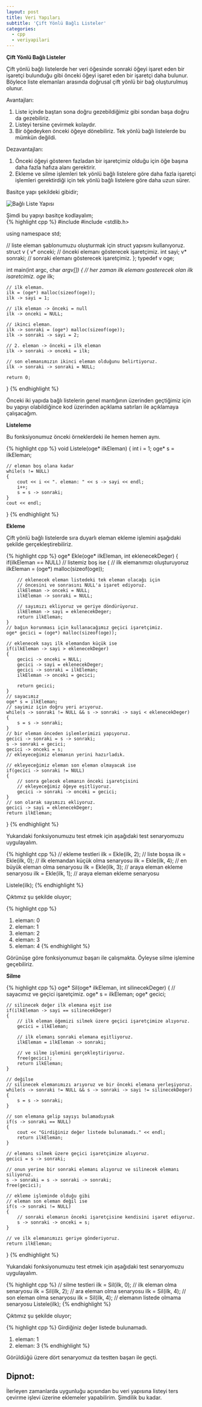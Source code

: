 ```yaml
---
layout: post
title: Veri Yapıları
subtitle: 'Çift Yönlü Bağlı Listeler'
categories:
  - cpp
  - veriyapilari
---
```


**Çift Yönlü Bağlı Listeler**

Çift yönlü bağlı listelerde her veri öğesinde sonraki öğeyi işaret eden bir işaretçi bulunduğu gibi önceki öğeyi işaret eden bir işaretçi daha bulunur. Böylece liste elemanları arasında doğrusal çift yönlü bir bağ oluşturulmuş olunur.  

Avantajları:  

1. Liste içinde baştan sona doğru gezebildiğimiz gibi sondan başa doğru da gezebiliriz.
2. Listeyi tersine çevirmek kolaydır.
3. Bir öğedeyken önceki öğeye dönebiliriz. Tek yönlü bağlı listelerde bu mümkün değildi.

Dezavantajları:  

1. Önceki öğeyi gösteren fazladan bir işaretçimiz olduğu için öğe başına daha fazla hafıza alanı gerektirir.
2. Ekleme ve silme işlemleri tek yönlü bağlı listelere göre daha fazla işaretçi işlemleri gerektirdiği için tek yönlü bağlı listelere göre daha uzun sürer. 

Basitçe yapı şekildeki gibidir;

![Bağlı Liste Yapısı](/../resimler/ciftYonluBagliListeYapisi.png)

Şimdi bu yapıyı basitçe kodlayalım;  
{% highlight cpp %}
#include <iostream>
#include <stdlib.h>

using namespace std;

// liste eleman şablonumuzu oluşturmak için struct yapısını kullanıyoruz.
struct v
{
    v* onceki; // önceki elemanı gösterecek işaretçimiz.
    int sayi;
    v* sonraki; // sonraki elemanı gösterecek işaretçimiz.
};
typedef v oge;

int main(int argc, char *argv[])
{
    // her zaman ilk elemanı gosterecek olan ilk isaretcimiz.
    oge* ilk;

    // ilk eleman.
    ilk = (oge*) malloc(sizeof(oge));
    ilk -> sayi = 1;
    
    // ilk eleman -> önceki = null
    ilk -> onceki = NULL;

    // ikinci eleman.
    ilk -> sonraki = (oge*) malloc(sizeof(oge));
    ilk -> sonraki -> sayi = 2;
    
    // 2. eleman -> önceki = ilk eleman
    ilk -> sonraki -> onceki = ilk;
    
    // son elemanımızın ikinci eleman olduğunu belirtiyoruz.
    ilk -> sonraki -> sonraki = NULL;

    return 0;
}
{% endhighlight %}

Önceki iki yapıda bağlı listelerin genel mantığının üzerinden geçtiğimiz için bu yapıyı olabildiğince kod üzerinden açıklama satırları ile açıklamaya çalışacağım. 

**Listeleme**  

Bu fonksiyonumuz önceki örneklerdeki ile hemen hemen aynı.

{% highlight cpp %}
void Listele(oge* ilkEleman)
{
    int i = 1;
    oge* s = ilkEleman;

    // eleman boş olana kadar
    while(s != NULL)
    {
        cout << i << ". eleman: " << s -> sayi << endl;
        i++;
        s = s -> sonraki;
    }
    cout << endl;
}
{% endhighlight %}

**Ekleme**

Çift yönlü bağlı listelerde sıra duyarlı eleman ekleme işlemini aşağıdaki şekilde gerçekleştirebiliriz.

{% highlight cpp %}
oge* Ekle(oge* ilkEleman, int eklenecekDeger)
{
    if(ilkEleman == NULL) // listemiz boş ise
    {
        // ilk elemanımızı oluşturuyoruz
        ilkEleman = (oge*) malloc(sizeof(oge));

        // eklenecek eleman listedeki tek eleman olacağı için
        // öncesini ve sonrasını NULL'a işaret ediyoruz.
        ilkEleman -> onceki = NULL;
        ilkEleman -> sonraki = NULL;

        // sayımızı ekliyoruz ve geriye döndürüyoruz.
        ilkEleman -> sayi = eklenecekDeger;
        return ilkEleman;
    }
    // bağın korunması için kullanacağımız geçici işaretçimiz.
    oge* gecici = (oge*) malloc(sizeof(oge));

    // eklenecek sayı ilk elemandan küçük ise
    if(ilkEleman -> sayi > eklenecekDeger)
    {
        gecici -> onceki = NULL;
        gecici -> sayi = eklenecekDeger;
        gecici -> sonraki = ilkEleman;
        ilkEleman -> onceki = gecici;

        return gecici;
    }
    // sayacımız
    oge* s = ilkEleman;
    // sayimiz için doğru yeri arıyoruz.
    while(s -> sonraki != NULL && s -> sonraki -> sayi < eklenecekDeger)
    {
        s = s -> sonraki;
    }
    // bir eleman önceden işlemlerimizi yapıyoruz.
    gecici -> sonraki = s -> sonraki;
    s -> sonraki = gecici;
    gecici -> onceki = s;
    // ekleyeceğimiz elemanın yerini hazırladık.

    // ekleyeceğimiz eleman son eleman olmayacak ise
    if(gecici -> sonraki != NULL)
    {
        // sonra gelecek elemanın önceki işaretçisini
        // ekleyeceğimiz öğeye eşitliyoruz.
        gecici -> sonraki -> onceki = gecici;
    }
    // son olarak sayımızı ekliyoruz.
    gecici -> sayi = eklenecekDeger;
    return ilkEleman;
}
{% endhighlight %}

Yukarıdaki fonksiyonumuzu test etmek için aşağıdaki test senaryomuzu uygulayalım.  

{% highlight cpp %}
// ekleme testleri
ilk = Ekle(ilk, 2); // liste boşsa
ilk = Ekle(ilk, 0); // ilk elemandan küçük olma senaryosu
ilk = Ekle(ilk, 4); // en büyük eleman olma senaryosu
ilk = Ekle(ilk, 3); // araya eleman ekleme senaryosu
ilk = Ekle(ilk, 1); // araya eleman ekleme senaryosu

Listele(ilk);
{% endhighlight %}

Çıktımız şu şekilde oluyor;  

{% highlight cpp %}
1. eleman: 0
2. eleman: 1
3. eleman: 2
4. eleman: 3
5. eleman: 4
{% endhighlight %}

Görünüşe göre fonksiyonumuz başarı ile çalışmakta. Öyleyse silme işlemine geçebiliriz.  

**Silme**

{% highlight cpp %}
oge* Sil(oge* ilkEleman, int silinecekDeger)
{
    // sayacımız ve geçici işaretçimiz.
    oge* s = ilkEleman;
    oge* gecici;

    // silinecek değer ilk elemana eşit ise
    if(ilkEleman -> sayi == silinecekDeger)
    {
        // ilk eleman öğemizi silmek üzere geçici işaretçimize alıyoruz.
        gecici = ilkEleman;

        // ilk elemanı sonraki elemana eşitliyoruz.
        ilkEleman = ilkEleman -> sonraki;

        // ve silme işlemini gerçekleştiriyoruz.
        free(gecici);
        return ilkEleman;
    }

    // değilse
    // silinecek elemanımızı arıyoruz ve bir önceki elemana yerleşiyoruz.
    while(s -> sonraki != NULL && s -> sonraki -> sayi != silinecekDeger)
    {
        s = s -> sonraki;
    }

    // son elemana gelip sayıyı bulamadıysak
    if(s -> sonraki == NULL)
    {
        cout << "Girdiğiniz değer listede bulunamadı." << endl;
        return ilkEleman;
    }

    // elemanı silmek üzere geçici işaretçimize alıyoruz.
    gecici = s -> sonraki;

    // onun yerine bir sonraki elemanı alıyoruz ve silinecek elemanı siliyoruz.
    s -> sonraki = s -> sonraki -> sonraki;
    free(gecici);

    // ekleme işleminde olduğu gibi
    // eleman son eleman değil ise
    if(s -> sonraki != NULL)
    {
        // sonraki elemanın önceki işaretçisine kendisini işaret ediyoruz.
        s -> sonraki -> onceki = s;
    }

    // ve ilk elemanımızı geriye gönderiyoruz.
    return ilkEleman;
}
{% endhighlight %}

Yukarıdaki fonksiyonumuzu test etmek için aşağıdaki test senaryomuzu uygulayalım.  

{% highlight cpp %}
// silme testleri
ilk = Sil(ilk, 0); // ilk eleman olma senaryosu
ilk = Sil(ilk, 2); // ara eleman olma senaryosu
ilk = Sil(ilk, 4); // son eleman olma senaryosu
ilk = Sil(ilk, 4); // elemanın listede olmama senaryosu
Listele(ilk);
{% endhighlight %}

Çıktımız şu şekilde oluyor;  

{% highlight cpp %}
Girdiğiniz değer listede bulunamadı.
1. eleman: 1
2. eleman: 3
{% endhighlight %}

Görüldüğü üzere dört senaryomuz da testten başarı ile geçti.  

Dipnot:
-------
İlerleyen zamanlarda uygunluğu açısından bu veri yapısına listeyi ters çevirme işlevi üzerine eklemeler yapabilirim. Şimdilik bu kadar.